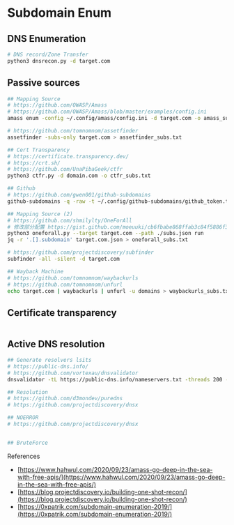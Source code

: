 # Subdomain Enum

## DNS Enumeration

```bash
# DNS record/Zone Transfer
python3 dnsrecon.py -d target.com
```

## Passive sources

```bash
## Mapping Source
# https://github.com/OWASP/Amass
# https://github.com/OWASP/Amass/blob/master/examples/config.ini
amass enum -config ~/.config/amass/config.ini -d target.com -o amass_subs.txt

# https://github.com/tomnomnom/assetfinder
assetfinder -subs-only target.com > assetfinder_subs.txt

## Cert Transparency
# https://certificate.transparency.dev/
# https://crt.sh/
# https://github.com/UnaPibaGeek/ctfr
python3 ctfr.py -d domain.com -o ctfr_subs.txt

## Github
# https://github.com/gwen001/github-subdomains
github-subdomains -q -raw -t ~/.config/github-subdomains/github_token.txt -d target.com > github-subdomain_subs.txt

## Mapping Source (2)
# https://github.com/shmilylty/OneForAll
# 修改部分配置 https://gist.github.com/moeuuki/cb6fbabe868ffab3c84f5886f3957326
python3 oneforall.py --target target.com --path ./subs.json run
jq -r '.[].subdomain' target.com.json > oneforall_subs.txt

# https://github.com/projectdiscovery/subfinder
subfinder -all -silent -d target.com

## Wayback Machine
# https://github.com/tomnomnom/waybackurls
# https://github.com/tomnomnom/unfurl
echo target.com | waybackurls | unfurl -u domains > waybackurls_subs.txt
```

## Certificate transparency

```bash
```

## Active DNS resolution

```bash
## Generate resolvers lsits
# https://public-dns.info/
# https://github.com/vortexau/dnsvalidator
dnsvalidator -tL https://public-dns.info/nameservers.txt -threads 200 -o resolvers.txt

## Resolution
# https://github.com/d3mondev/puredns
# https://github.com/projectdiscovery/dnsx

## NOERROR
# https://github.com/projectdiscovery/dnsx


## BruteForce

```





References

* [https://www.hahwul.com/2020/09/23/amass-go-deep-in-the-sea-with-free-apis/](https://www.hahwul.com/2020/09/23/amass-go-deep-in-the-sea-with-free-apis/)
* [https://blog.projectdiscovery.io/building-one-shot-recon/](https://blog.projectdiscovery.io/building-one-shot-recon/)
* [https://0xpatrik.com/subdomain-enumeration-2019/](https://0xpatrik.com/subdomain-enumeration-2019/)

